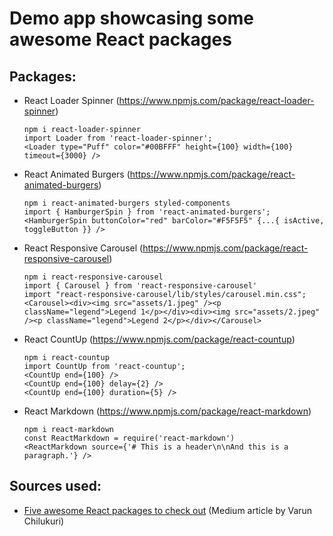 # Demo app showcasing some awesome React packages

## Packages:

-   React Loader Spinner (https://www.npmjs.com/package/react-loader-spinner)

    ```
    npm i react-loader-spinner
    import Loader from 'react-loader-spinner';
    <Loader type="Puff" color="#00BFFF" height={100} width={100} timeout={3000} />
    ```

-   React Animated Burgers (https://www.npmjs.com/package/react-animated-burgers)

    ```
    npm i react-animated-burgers styled-components
    import { HamburgerSpin } from 'react-animated-burgers';
    <HamburgerSpin buttonColor="red" barColor="#F5F5F5" {...{ isActive, toggleButton }} />
    ```

-   React Responsive Carousel (https://www.npmjs.com/package/react-responsive-carousel)

    ```
    npm i react-responsive-carousel
    import { Carousel } from 'react-responsive-carousel'
    import "react-responsive-carousel/lib/styles/carousel.min.css";
    <Carousel><div><img src="assets/1.jpeg" /><p className="legend">Legend 1</p></div><div><img src="assets/2.jpeg" /><p className="legend">Legend 2</p></div></Carousel>
    ```

-   React CountUp (https://www.npmjs.com/package/react-countup)

    ```
    npm i react-countup
    import CountUp from 'react-countup';
    <CountUp end={100} />
    <CountUp end={100} delay={2} />
    <CountUp end={100} duration={5} />
    ```

-   React Markdown (https://www.npmjs.com/package/react-markdown)

    ```
    npm i react-markdown
    const ReactMarkdown = require('react-markdown')
    <ReactMarkdown source={'# This is a header\n\nAnd this is a paragraph.'} />
    ```

## Sources used:

-   [Five awesome React packages to check out](https://medium.com/javascript-in-plain-english/five-awesome-react-packages-to-check-out-1ee42f2c19f7) (Medium article by Varun Chilukuri)
